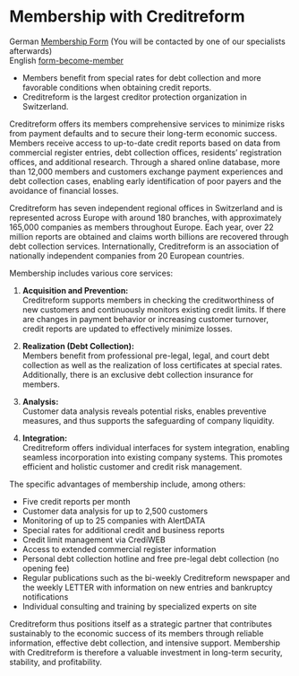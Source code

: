 # Membership with Creditreform

German [Membership Form](https://www.creditreform.ch/mitgliedschaft/mitglied-werden/formular-mitglied-werden) (You will be contacted by one of our specialists afterwards)  
English [form-become-member](https://www.creditreform.ch/en/membership/become-member/form-become-member)

- Members benefit from special rates for debt collection and more favorable conditions when obtaining credit reports.  
- Creditreform is the largest creditor protection organization in Switzerland.

Creditreform offers its members comprehensive services to minimize risks from payment defaults and to secure their long-term economic success. Members receive access to up-to-date credit reports based on data from commercial register entries, debt collection offices, residents’ registration offices, and additional research. Through a shared online database, more than 12,000 members and customers exchange payment experiences and debt collection cases, enabling early identification of poor payers and the avoidance of financial losses.

Creditreform has seven independent regional offices in Switzerland and is represented across Europe with around 180 branches, with approximately 165,000 companies as members throughout Europe. Each year, over 22 million reports are obtained and claims worth billions are recovered through debt collection services. Internationally, Creditreform is an association of nationally independent companies from 20 European countries.

Membership includes various core services:

1. **Acquisition and Prevention:**  
   Creditreform supports members in checking the creditworthiness of new customers and continuously monitors existing credit limits. If there are changes in payment behavior or increasing customer turnover, credit reports are updated to effectively minimize losses.

2. **Realization (Debt Collection):**  
   Members benefit from professional pre-legal, legal, and court debt collection as well as the realization of loss certificates at special rates. Additionally, there is an exclusive debt collection insurance for members.

3. **Analysis:**  
   Customer data analysis reveals potential risks, enables preventive measures, and thus supports the safeguarding of company liquidity.

4. **Integration:**  
   Creditreform offers individual interfaces for system integration, enabling seamless incorporation into existing company systems. This promotes efficient and holistic customer and credit risk management.

The specific advantages of membership include, among others:

- Five credit reports per month
- Customer data analysis for up to 2,500 customers
- Monitoring of up to 25 companies with AlertDATA
- Special rates for additional credit and business reports
- Credit limit management via CrediWEB
- Access to extended commercial register information
- Personal debt collection hotline and free pre-legal debt collection (no opening fee)
- Regular publications such as the bi-weekly Creditreform newspaper and the weekly LETTER with information on new entries and bankruptcy notifications
- Individual consulting and training by specialized experts on site

Creditreform thus positions itself as a strategic partner that contributes sustainably to the economic success of its members through reliable information, effective debt collection, and intensive support. Membership with Creditreform is therefore a valuable investment in long-term security, stability, and profitability.